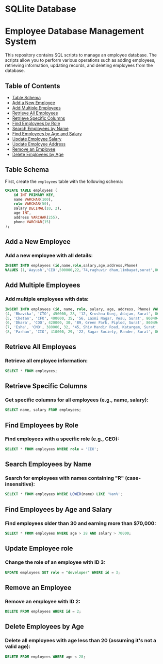 # SQLlite Database

# Employee Database Management System

This repository contains SQL scripts to manage an employee database. The scripts allow you to perform various operations such as adding employees, retrieving information, updating records, and deleting employees from the database.

## Table of Contents

- [Table Schema](#table-schema)
- [Add a New Employee](#add-a-new-employee)
- [Add Multiple Employees](#add-multiple-employees)
- [Retrieve All Employees](#retrieve-all-employees)
- [Retrieve Specific Columns](#retrieve-specific-columns)
- [Find Employees by Role](#find-employees-by-role)
- [Search Employees by Name](#search-employees-by-name)
- [Find Employees by Age and Salary](#find-employees-by-age-and-salary)
- [Update Employee Salary](#update-employee-salary)
- [Update Employee Address](#update-employee-address)
- [Remove an Employee](#remove-an-employee)
- [Delete Employees by Age](#delete-employees-by-age)

## Table Schema

First, create the `employees` table with the following schema:

```sql
CREATE TABLE employees (
    id INT PRIMARY KEY,
    name VARCHAR(100),
    role VARCHAR(50),
    salary DECIMAL(10, 2),
    age INT,
    address VARCHAR(255),
    phone VARCHAR(15)
);
```

## Add a New Employee
### Add a new employee with all details:
```sql
INSERT INTO employees (id,name,role,salary,age,address,Phone)
VALUES (1,'Aayush','CEO',500000,22,'74,raghuvir dham,limbayat,surat',8604949240);
```
## Add Multiple Employees
### Add multiple employees with data:
```sql
INSERT INTO employees (id, name, role, salary, age, address, Phone) VALUES
(4, 'Bhavika', 'CTO', 450000, 28, '12, Krushna Kunj, Adajan, Surat', 860499241),
(5, 'Chetan', 'CFO', 400000, 35, '56, Laxmi Nagar, Vesu, Surat', 8604949242),
(6, 'Dhara', 'COO', 420000, 30, '89, Green Park, Piplod, Surat', 8604949243),
(7, 'Esha', 'CMO', 380000, 32, '45, Shiv Mandir Road, Katargam, Surat', 8604949244),
(8, 'Farhan', 'CIO', 410000, 29, '22, Sagar Society, Rander, Surat', 8604949245);
```

## Retrieve All Employees
### Retrieve all employee information:
```sql
SELECT * FROM employees;
```

## Retrieve Specific Columns
### Get specific columns for all employees (e.g., name, salary):
```sql
SELECT name, salary FROM employees;
```

## Find Employees by Role
### Find employees with a specific role (e.g., CEO):
```sql
SELECT * FROM employees WHERE role = 'CEO';
```

## Search Employees by Name
### Search for employees with names containing "R" (case-insensitive):
```sql
SELECT * FROM employees WHERE LOWER(name) LIKE '%an%';
```

## Find Employees by Age and Salary
### Find employees older than 30 and earning more than $70,000:
```sql
SELECT * FROM employees WHERE age > 28 AND salary > 70000;
```

## Update Employee role
### Change the role of an employee with ID 3:
```sql
UPDATE employees SET role = "developer" WHERE id = 3;
```


## Remove an Employee
### Remove an employee with ID 2:
```sql
DELETE FROM employees WHERE id = 2;
```

## Delete Employees by Age
### Delete all employees with age less than 20 (assuming it's not a valid age):
```sql
DELETE FROM employees WHERE age < 28;
```


